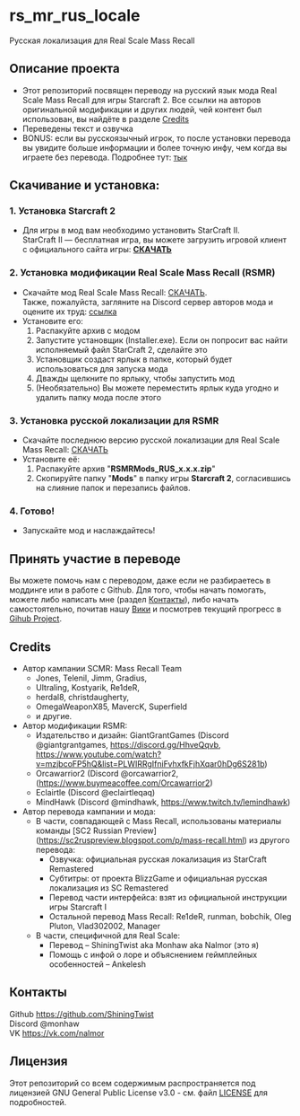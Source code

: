 # rs\_mr\_rus_locale  
Русская локализация для Real Scale Mass Recall  


## Описание проекта  

+ Этот репозиторий посвящен переводу на русский язык мода Real Scale Mass Recall для игры Starcraft 2. Все ссылки на авторов оригинальной модификации и других людей, чей контент был использован, вы найдёте в разделе [Credits](https://github.com/ShiningTwist/rs_mr_rus_locale/tree/main#credits)
+ Переведены текст и озвучка  
+ BONUS: если вы русскоязычный игрок, то после установки перевода вы увидите больше информации и более точную инфу, чем когда вы играете без перевода. Подробнее тут: [тык](https://github.com/ShiningTwist/rs_mr_rus_locale/wiki#важное-предупреждение)  


## Скачивание и установка:  

### 1. Установка Starcraft 2  
+ Для игры в мод вам необходимо установить StarCraft II.  
  StarCraft II — бесплатная игра, вы можете загрузить игровой клиент с официального сайта игры: [**СКАЧАТЬ**](https://starcraft2.blizzard.com/)  

### 2. Установка модификации Real Scale Mass Recall (RSMR)   
+ Скачайте мод Real Scale Mass Recall: [СКАЧАТЬ](https://drive.google.com/drive/folders/1PwvujsEzCTnpe642MrFnImB1U1ZjozKw?usp=drive_link).  
  Также, пожалуйста, загляните на Discord сервер авторов мода и оцените их труд: [ссылка](https://discord.com/invite/UCDyZyr6gg)
+ Установите его:    
    1. Распакуйте архив с модом  
    2. Запустите установщик (Installer.exe). Если он попросит вас найти исполняемый файл StarCraft 2, сделайте это  
    3. Установщик создаст ярлык в папке, который будет использоваться для запуска мода  
    4. Дважды щелкните по ярлыку, чтобы запустить мод   
    5. (Необязательно) Вы можете переместить ярлык куда угодно и удалить папку мода после этого

### 3. Установка русской локализации для RSMR
+ Скачайте последнюю версию русской локализации для Real Scale Mass Recall: [СКАЧАТЬ](https://github.com/ShiningTwist/rs_mr_rus_locale/releases)
+ Установите её:
    1. Распакуйте архив "**RSMRMods_RUS_x.x.x.zip**"   
    2. Скопируйте папку "**Mods**" в папку игры **Starcraft 2**, согласившись на слияние папок и перезапись файлов.

### 4. Готово!
+ Запускайте мод и наслаждайтесь!


## Принять участие в переводе

Вы можете помочь нам с переводом, даже если не разбираетесь в моддинге или в работе с Github. Для того, чтобы начать помогать, можете либо написать мне (раздел [Контакты](https://github.com/ShiningTwist/rs_mr_rus_locale/tree/main#%D0%BA%D0%BE%D0%BD%D1%82%D0%B0%D0%BA%D1%82%D1%8B)), либо начать самостоятельно, почитав нашу [Вики](https://github.com/ShiningTwist/rs_mr_rus_locale/wiki) и посмотрев текущий прогресс в [Gihub Project](https://github.com/users/ShiningTwist/projects/5).


## Credits

* Автор кампании SCMR: Mass Recall Team   
    - Jones, Telenil, Jimm, Gradius,   
    - Ultraling, Kostyarik, Re1deR,  
    - herdal8, christdaugherty,   
    - OmegaWeaponX85, MavercK, Superfield   
    - и другие.  
* Автор модификации RSMR:  
    - Издательство и дизайн: GiantGrantGames (Discord @giantgrantgames, https://discord.gg/HhveQqvb, https://www.youtube.com/watch?v=mzjbcoFP5hQ&list=PLWIRRgIfniFvhxfkFjhXqar0hDg6S281b)    
    - Orcawarrior2 (Discord @orcawarrior2, (https://www.buymeacoffee.com/Orcawarrior2)  
    - Eclairtle (Discord @eclairtleqaq)    
    - MindHawk (Discord @mindhawk, https://www.twitch.tv/lemindhawk)    
* Автор перевода кампании и мода:  
  + В части, совпадающей с Mass Recall, использованы материалы команды [SC2 Russian Preview] (https://sc2ruspreview.blogspot.com/p/mass-recall.html) из другого перевода:  
      * Озвучка: официальная русская локализация из StarCraft Remastered  
      * Субтитры: от проекта BlizzGame и официальная русская локализация из SC Remastered  
      * Перевод части интерфейса: взят из официальной инструкции игры Starcraft I  
      * Остальной перевод Mass Recall: Re1deR, runman, bobchik, Oleg Pluton, Vlad302002, Manager  
   + В части, специфичной для Real Scale:  
      * Перевод – ShiningTwist aka Monhaw aka Nalmor  (это я)  
      * Помощь с инфой о лоре и объяснением геймплейных особенностей – Ankelesh  
    

## Контакты  
Github https://github.com/ShiningTwist   
Discord @monhaw  
VK https://vk.com/nalmor  

## Лицензия  

Этот репозиторий со всем содержимым распространяется под лицензией GNU General Public License v3.0 - см. файл [LICENSE](LICENSE) для подробностей.  


